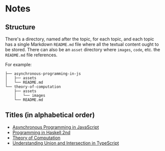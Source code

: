 # Notes

## Structure

There's a directory, named after the topic, for each topic, and each topic has a
single Markdown `README.md` file where all the textual content ought to be
stored. There can also be an `asset` directory where `images`, `code`, etc. the
`README.md` file references.

For example:

```
├── asynchronous-programming-in-js
│   ├── assets
│   └── README.md
└── theory-of-computation
    ├── assets
    │   └── images
    └── README.md
```

## Titles (in alphabetical order)

* [Asynchronous Programming in JavaScript](./asynchronous-programming-in-js/README.md)
* [Programming in Haskell 2nd](./programming-in-haskell-2nd/README.md)
* [Theory of Computation](./theory-of-computation/README.md)
* [Understanding Union and Intersection in TypeScript](./understanding-union-intersection-typescript/README.md)
